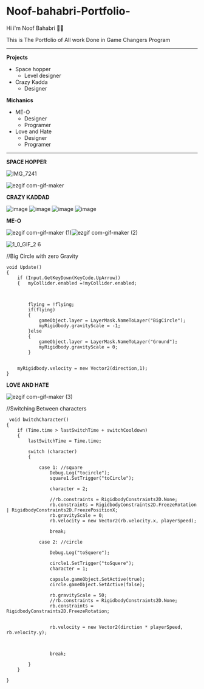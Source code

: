 # Noof-bahabri-Portfolio-

Hi i'm Noof Bahabri 🦸‍♀️

This is The Portfolio of All work Done in Game Changers Program

-----------------------------------



      
       
       
**Projects** 
- Space hopper
   - Level designer
- Crazy Kadda
   - Designer

**Michanics**
- ME-O
  - Designer 
  - Programer 
- Love and Hate
  - Designer 
  - Programer 



---------------------------------







**SPACE HOPPER**

![IMG_7241](https://user-images.githubusercontent.com/97354231/148657448-16f370c2-91ee-49cb-994c-ce8c806860e6.PNG)


![ezgif com-gif-maker](https://user-images.githubusercontent.com/97354231/148657726-d757877f-c0a0-4cf4-abbf-1679c1cca323.gif)



**CRAZY KADDAD**

![image](https://user-images.githubusercontent.com/97354231/148659852-e7398d6f-e3cf-425a-b4aa-85dfd784c246.png)
![image](https://user-images.githubusercontent.com/97354231/148659786-2b14b356-09b7-4c34-ad12-7740fec07345.png)
![image](https://user-images.githubusercontent.com/97354231/148659895-ff0a6c9b-1732-40f3-9938-cd8bb1483da0.png)
![image](https://user-images.githubusercontent.com/97354231/148659961-f9f0a72a-df41-4b82-98bf-989180ddde2f.png)



**ME-O**

![ezgif com-gif-maker (1)](https://user-images.githubusercontent.com/97354231/148658174-0a368f6f-580f-47e8-aa31-180de2ac5f0b.gif)![ezgif com-gif-maker (2)](https://user-images.githubusercontent.com/97354231/148658257-0b3edc86-adf8-4716-b157-4f787f3a9a59.gif)

![1_0_GIF_2 6](https://user-images.githubusercontent.com/97354231/148658216-ec9b3409-ed31-47bc-b971-117caac244b8.GIF)

//Big Circle with zero Gravity
  
    void Update()
    {
        if (Input.GetKeyDown(KeyCode.UpArrow))
        {   myCollider.enabled =!myCollider.enabled;
            
            

            flying = !flying;
            if(flying)
            {
                gameObject.layer = LayerMask.NameToLayer("BigCircle");
                myRigidbody.gravityScale = -1;
            }else
            {
                gameObject.layer = LayerMask.NameToLayer("Ground");
                myRigidbody.gravityScale = 0;
            }
       

        myRigidbody.velocity = new Vector2(direction,1);
    }



**LOVE AND HATE**

![ezgif com-gif-maker (3)](https://user-images.githubusercontent.com/97354231/148658635-8b911e1c-01a0-4c85-b190-81de3e18df3a.gif)

//Switching Between characters


     void bwitchCharacter()
    {
        if (Time.time > lastSwitchTime + switchCooldown)
        {
            lastSwitchTime = Time.time;

            switch (character)
            {

                case 1: //square
                    Debug.Log("tocircle");
                    square1.SetTrigger("toCircle");

                    character = 2;

                    //rb.constraints = RigidbodyConstraints2D.None;
                    rb.constraints = RigidbodyConstraints2D.FreezeRotation | RigidbodyConstraints2D.FreezePositionX;
                    rb.gravityScale = 0;
                    rb.velocity = new Vector2(rb.velocity.x, playerSpeed);

                    break;

                case 2: //circle

                    Debug.Log("toSquere");

                    circle1.SetTrigger("toSquere");
                    character = 1;

                    capsule.gameObject.SetActive(true);
                    circle.gameObject.SetActive(false);

                    rb.gravityScale = 50;
                    //rb.constraints = RigidbodyConstraints2D.None;
                    rb.constraints = RigidbodyConstraints2D.FreezeRotation;


                    rb.velocity = new Vector2(dirction * playerSpeed, rb.velocity.y);



                    break;

            }
        }
        
    }
